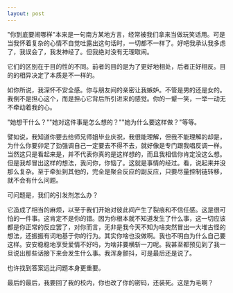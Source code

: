```yaml
---
layout: post
---
```


"你到底要闹哪样"本来是一句南方某地方言，经常被我们拿来当做玩笑话用。可是当我怀着复杂的心情不自觉吐露出这句话时，一切都不一样了。好吧我承认我多虑了，我误会了，我发神经了。但我绝对没有无理取闹。

它们的区别在于目的性的不同。前者的目的是为了更好地相处，后者正好相反。目的的相异决定了本质是不一样的。

如你所说，我深怀不安全感。你与朋友间的亲密让我嫉妒。不管是男的还是女的。我倒不是担心这个，而是担心它背后所引进来的感觉。你的一颦一笑，一举一动无不牵动着我的心。

"她想干什么？""她对这件事是怎么想的？""她为什么要这样做？"等等。

譬如说，我知道你要去给师兄师姐毕业庆祝，我很能理解，但我不能理解的却是，为什么你要卯足了劲强调自己一定要去不得不去，就好像是专门跟我唱反调一样。当然这只是看起来是，并不代表你真的是这样想的，而且我相信你肯定没这么想。但是我却冒出这样的想法，我问你，你恼了。这就是事情的经过。看，说起来并没那么复杂。至于牵扯到其他的，完全是聚合反应的副反应，只要尽量控制链转移，就不会有什么问题。

可问题是，我们的引发剂怎么办？

它造成了相当的麻烦，以至于我们开始对彼此间产生了裂痕和不信任感。这是很可怕的一件事。这肯定不是你的错。因为你根本就不知道发生了什么事，这一切应该都是你正常的反应罢了，对你而言，无非是我今天不知为啥突然冒出一大堆古怪的想法，还振振有词地基于你的行为。其实你啥也没做啊。我也不明白为什么自己要这样。安安稳稳地享受爱情不好吗，为啥非要横斩一刀呢。我甚至都预见到了我一旦说出那些话接下来会发生什么事。我浑身颤抖，可是最后还是说了。

也许找到答案远比问题本身更重要。

最后的最后，我要回了我的校内，你也改了你的密码，还装死。这是为毛啊？
